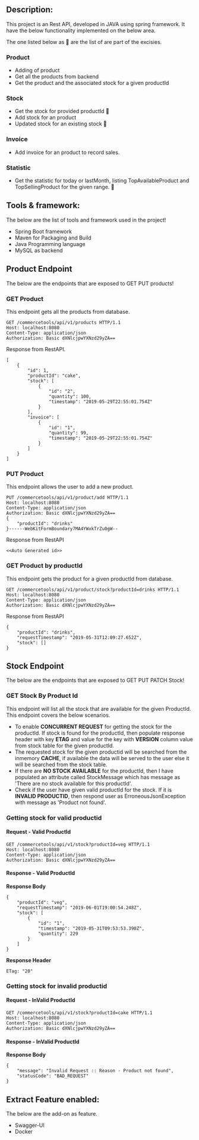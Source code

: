 ## Description:
This project is an Rest API, developed in JAVA using spring framework. It have the below functionality implemented on the below area.

The one listed below as :pushpin: are the list of are part of the excisies.

### Product
* Adding of product
* Get all the products from backend
* Get the product and the associated stock for a given productId

### Stock
* Get the stock for provided productId :pushpin:
* Add stock for an product
* Updated stock for an existing stock :pushpin:

### Invoice
* Add invoice for an product to record sales.

### Statistic
* Get the statistic for today or lastMonth, listing TopAvailableProduct and TopSellingProduct for the given range. :pushpin:

## Tools & framework:
The below are the list of tools and framework used in the project!
* Spring Boot framework
* Maven for Packaging and Build
* Java Programming language
* MySQL as backend

## Product Endpoint
The below are the endpoints that are exposed to GET PUT products!


### GET Product
This endpoint gets all the products from database.

```
GET /commercetools/api/v1/products HTTP/1.1
Host: localhost:8080
Content-Type: application/json
Authorization: Basic dXNlcjpwYXNzd29yZA==
```
Response from RestAPI.
```
[
    {
        "id": 1,
        "productId": "cake",
        "stock": [
            {
                "id": "2",
                "quantity": 100,
                "timestamp": "2019-05-29T22:55:01.754Z"
            }
        ],
        "invoice": [
            {
                "id": "1",
                "quantity": 99,
                "timestamp": "2019-05-29T22:55:01.754Z"
            }
        ]
    }
]
```
### PUT Product
This endpoint allows the user to add a new product.

```
PUT /commercetools/api/v1/product/add HTTP/1.1
Host: localhost:8080
Content-Type: application/json
Authorization: Basic dXNlcjpwYXNzd29yZA==
{
	"productId": "drinks"
}------WebKitFormBoundary7MA4YWxkTrZu0gW--
```

Response from RestAPI
```
<<Auto Generated id>>
```


### GET Product by productId
This endpoint gets the product for a given productId from database.

```
GET /commercetools/api/v1/product/stock?productId=drinks HTTP/1.1
Host: localhost:8080
Content-Type: application/json
Authorization: Basic dXNlcjpwYXNzd29yZA==
```

Response from RestAPI
```
{
    "productId": "drinks",
    "requestTimestamp": "2019-05-31T12:09:27.652Z",
    "stock": []
}
```


## Stock Endpoint
The below are the endpoints that are exposed to GET PUT PATCH Stock!

### GET Stock By Product Id

This endpoint will list all the stock that are available for the given ProductId. This endpoint covers the below scenarios.

* To enable **CONCURRENT REQUEST** for getting the stock for the productId. If stock is found for the productId, then populate response header with key **ETAG** and value for the key with **VERSION** column value from stock table for the given productId.
* The requested stock for the given productid will be searched from the inmemory **CACHE**, if available the data will be served to the user else it will be searched from the stock table.
* If there are **NO STOCK AVAILABLE** for the productId, then I have populated an attribute called StockMessage which has message as 'There are no stock available for this productId'.
* Check if the user have given valid productId for the stock. If it is **INVALID PRODUCTID**, then respond user as ErroneousJsonException with message as 'Product not found'.

### Getting stock for valid productid

#### Request - Valid ProductId

```
GET /commercetools/api/v1/stock?productId=veg HTTP/1.1
Host: localhost:8080
Content-Type: application/json
Authorization: Basic dXNlcjpwYXNzd29yZA==
```

#### Response - Valid ProductId

**Response Body**
```
{
    "productId": "veg",
    "requestTimestamp": "2019-06-01T19:00:54.248Z",
    "stock": [
        {
            "id": "1",
            "timestamp": "2019-05-31T09:53:53.390Z",
            "quantity": 229
        }
    ]
}
```

**Response Header**
```
ETag: "20"
```

### Getting stock for invalid productid

#### Request - InValid ProductId

```
GET /commercetools/api/v1/stock?productId=cake HTTP/1.1
Host: localhost:8080
Content-Type: application/json
Authorization: Basic dXNlcjpwYXNzd29yZA==
```

#### Response - InValid ProductId

**Response Body**
```
{
    "message": "Invalid Request :: Reason - Product not found",
    "statusCode": "BAD_REQUEST"
}
```




## Extract Feature enabled:
The below are the add-on as feature.
* Swagger-UI
* Docker
